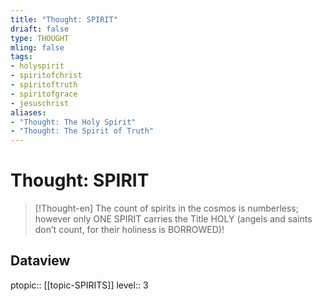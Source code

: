 ```yaml
---
title: "Thought: SPIRIT"
driaft: false
type: THOUGHT
mling: false
tags:
- holyspirit
- spiritofchrist
- spiritoftruth
- spiritofgrace
- jesuschrist
aliases:
- "Thought: The Holy Spirit"
- "Thought: The Spirit of Truth"
---
```

# Thought: SPIRIT
> [!Thought-en]
> The count of spirits in the cosmos is numberless; however only ONE SPIRIT carries the Title HOLY (angels and saints don’t count, for their holiness is BORROWED)! 

## Dataview
ptopic:: [[topic-SPIRITS]]
level:: 3
